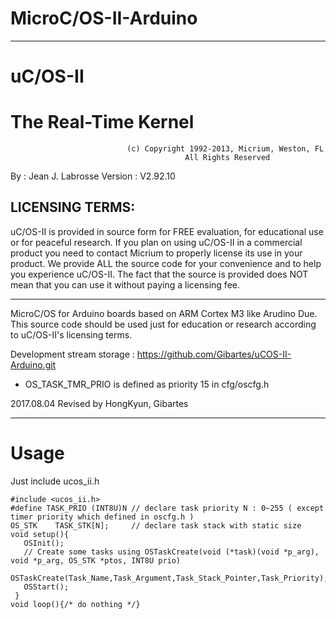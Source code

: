 

# MicroC/OS-II-Arduino

*********************************************************************************************************
#                                                uC/OS-II
#                                          The Real-Time Kernel


                              (c) Copyright 1992-2013, Micrium, Weston, FL
                                           All Rights Reserved

 
 By      : Jean J. Labrosse
 Version : V2.92.10

 LICENSING TERMS:
 ---------------
   uC/OS-II is provided in source form for FREE evaluation, for educational use or for peaceful research.
 If you plan on using  uC/OS-II  in a commercial product you need to contact Micrium to properly license
 its use in your product. We provide ALL the source code for your convenience and to help you experience
 uC/OS-II.   The fact that the  source is provided does  NOT  mean that you can use it without  paying a
 licensing fee.
*********************************************************************************************************

MicroC/OS for Arduino boards based on ARM Cortex M3 like Arudino Due.
This source code should be used just for education or research according to uC/OS-II's licensing terms.

Development stream storage : https://github.com/Gibartes/uCOS-II-Arduino.git

* OS_TASK_TMR_PRIO is defined as priority 15 in cfg/oscfg.h

2017.08.04
Revised by HongKyun, Gibartes

*********************************************************************************************************

# Usage

  Just include ucos_ii.h
  
    #include <ucos_ii.h>
    #define TASK_PRIO (INT8U)N // declare task priority N : 0~255 ( except timer priority which defined in oscfg.h )
    OS_STK    TASK_STK[N];     // declare task stack with static size
    void setup(){
       OSInit();
       // Create some tasks using OSTaskCreate(void (*task)(void *p_arg), void *p_arg, OS_STK *ptos, INT8U prio)
       OSTaskCreate(Task_Name,Task_Argument,Task_Stack_Pointer,Task_Priority);
       OSStart();
     }
    void loop(){/* do nothing */}

